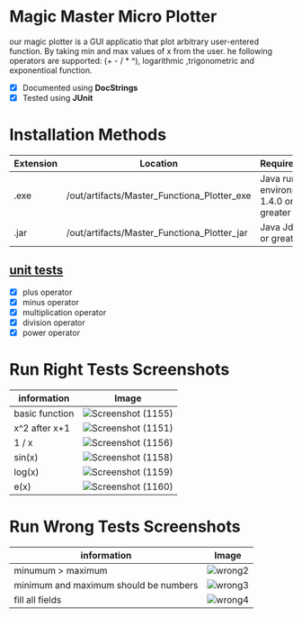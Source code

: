 # Magic Master Micro Plotter
our magic plotter is a GUI applicatio that plot arbitrary‌ user-entered ‌function. By taking ‌min‌ ‌and‌ ‌max‌ ‌values‌ ‌of‌ ‌x‌ ‌from‌ ‌the‌ ‌user.‌ he‌ ‌following‌ ‌operators‌ ‌are‌ ‌supported:‌ (‌+‌ ‌-‌ ‌/‌ ‌*‌ ‌^), logarithmic ,trigonometric and exponentioal function.

- [x] Documented using **DocStrings**
- [x] Tested using **JUnit**

# Installation Methods
  | Extension | Location | Requirements |
  | --------- | -------- | ------------ |
  | .exe      | /out/artifacts/Master_Functiona_Plotter_exe | Java runtime environment 1.4.0 or greater |
  | .jar      | /out/artifacts/Master_Functiona_Plotter_jar | Java Jdk 1.8 or greater |





## [unit tests](/src/EquationFromDataTest.java)
- [x] plus operator 
- [x] minus operator
- [x] multiplication operator
- [x] division operator
- [x] power operator

# Run Right Tests Screenshots
  | information | Image | 
  | --------- | -------- | 
  | basic function |![Screenshot (1155)](https://user-images.githubusercontent.com/49917088/147081864-ef0cf508-827c-4be9-9ccc-51985807d0d2.png) | 
  | x^2 after x+1   | ![Screenshot (1151)](https://user-images.githubusercontent.com/49917088/147081791-b4752ce3-822f-4524-8678-b95516934c7c.png)| 
  | 1 / x  |![Screenshot (1156)](https://user-images.githubusercontent.com/49917088/147082068-d966e29a-99ba-4c93-a20a-0f10c764b686.png) |
  | sin(x)   |![Screenshot (1158)](https://user-images.githubusercontent.com/49917088/147082176-ac460a9e-30a7-4a6f-a7b0-b594e5b3f4da.png)| 
  | log(x)   |![Screenshot (1159)](https://user-images.githubusercontent.com/49917088/147082189-92b734af-0ec8-4cc3-bd2b-6e89217fca4c.png)| 
  | e(x)   |![Screenshot (1160)](https://user-images.githubusercontent.com/49917088/147083028-e229ff74-a024-4ae4-9772-86a8be6b694c.png)| 

  
  # Run Wrong Tests Screenshots
  | information | Image | 
  | --------- | -------- | 
  | minumum > maximum |![wrong2](https://user-images.githubusercontent.com/49917088/147082417-d4d54bf8-4d4b-4b41-b4c4-801569585c18.png) | 
  | minimum and maximum should be numbers |![wrong3](https://user-images.githubusercontent.com/49917088/147082424-ab8d8047-51f8-4d93-a810-09ddaa8a53ec.png)| 
  | fill all fields |![wrong4](https://user-images.githubusercontent.com/49917088/147082432-4e02f7b4-8982-45b2-bd16-4a9f646dd4b5.png)| 
 

